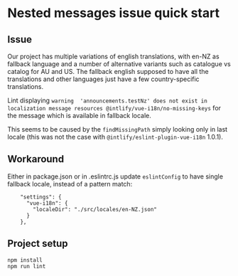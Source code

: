 # Nested messages issue quick start

## Issue

Our project has multiple variations of english translations, with en-NZ as fallback language and a number of alternative
variants such as catalogue vs catalog for AU and US. The fallback english supposed to have all the translations 
and other languages just have a few country-specific translations.

Lint displaying
`warning  'announcements.testNz' does not exist in localization message resources @intlify/vue-i18n/no-missing-keys`
for the message which is available in fallback locale.

This seems to be caused by the `findMissingPath` simply looking only in last locale (this was not the case
with `@intlify/eslint-plugin-vue-i18n` 1.0.1).

## Workaround
Either in package.json or in .eslintrc.js update `eslintConfig` to have single fallback locale, instead of a pattern match:
```
    "settings": {
      "vue-i18n": {
        "localeDir": "./src/locales/en-NZ.json"
      }
    },
```

## Project setup

```
npm install
npm run lint
```

